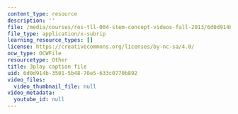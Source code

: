 ```yaml
---
content_type: resource
description: ''
file: /media/courses/res-tll-004-stem-concept-videos-fall-2013/6d0d914b35015b4870e5633c0770b892_aT-gcunlFJg.srt
file_type: application/x-subrip
learning_resource_types: []
license: https://creativecommons.org/licenses/by-nc-sa/4.0/
ocw_type: OCWFile
resourcetype: Other
title: 3play caption file
uid: 6d0d914b-3501-5b48-70e5-633c0770b892
video_files:
  video_thumbnail_file: null
video_metadata:
  youtube_id: null
---
```

